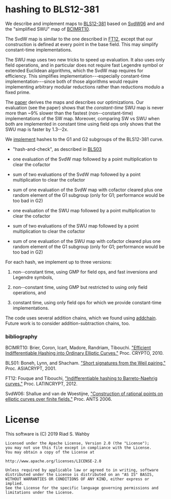 # hashing to BLS12-381

We describe and implement maps to [BLS12-381](https://z.cash/blog/new-snark-curve/) based
on [SvdW06](#bib) and and the "simplified SWU" map of [BCIMRT10](#bib).

The SvdW map is similar to the one described in [FT12](#bib), except that our construction is defined
at every point in the base field. This may simplify constant-time implementations.

The SWU map uses two new tricks to speed up evaluation. It also uses only field operations,
and in particular does not require fast Legendre symbol or extended Euclidean algorithms, which
the SvdW map requires for efficiency. This simplifies implementation---especially constant-time
implementation---since both of those algorithms would require implementing arbitrary modular
reductions rather than reductions modulo a fixed prime.

The [paper](https://bls-has.crypto.fyi) derives the maps and describes our optimizations.
Our evaluation (see the paper) shows that the *constant-time* SWU map is never more
than ~9% slower than the fastest (non--constant-time) implementations of the SW map. Moreover,
comparing SW vs SWU when both are implemented in constant time using field ops only shows that
the SWU map is faster by 1.3--2x.

We [implement](src/) hashes to the G1 and G2 subgroups of the BLS12-381 curve.

- "hash-and-check", as described in [BLS03](#bib)

- one evaluation of the SvdW map followed by a point multiplication to clear the cofactor

- sum of two evaluations of the SvdW map followed by a point multiplication to clear the cofactor

- sum of one evaluation of the SvdW map with cofactor cleared plus one random element of the G1 subgroup
  (only for G1; performance would be too bad in G2)

- one evaluation of the SWU map followed by a point multiplication to clear the cofactor

- sum of two evaluations of the SWU map followed by a point multiplication to clear the cofactor

- sum of one evaluation of the SWU map with cofactor cleared plus one random element of the G1 subgroup
  (only for G1; performance would be too bad in G2)

For each hash, we implement up to three versions:

1. non--constant time, using GMP for field ops, and fast inversions and Legendre symbols,

2. non--constant time, using GMP but restricted to using only field operations, and

3. constant time, using only field ops for which we provide constant-time implementations.

The code uses several addition chains, which we found using [addchain](https://github.com/kwantam/addchain).
Future work is to consider addition-subtraction chains, too.

### <a name="bib">bibliography</a>

BCIMRT10: Brier, Coron, Icart, Madore, Randriam, Tibouchi.
["Efficient Indifferentiable Hashing into Ordinary Elliptic Curves."](https://eprint.iacr.org/2009/340)
Proc. CRYPTO, 2010.

BLS01: Boneh, Lynn, and Shacham.
["Short signatures from the Weil pairing."](https://hovav.net/ucsd/dist/sigs.pdf)
Proc. ASIACRYPT, 2001.

FT12: Fouque and Tibouchi,
["Indifferentiable hashing to Barreto-Naehrig curves."](https://link.springer.com/chapter/10.1007/978-3-642-33481-8_1)
Proc.  LATINCRYPT, 2012.

SvdW06: Shallue and van de Woestijne,
["Construction of rational points on elliptic curves over finite fields."](https://works.bepress.com/andrew_shallue/1/download/)
Proc. ANTS 2006.

# License

This software is (C) 2019 Riad S. Wahby

    Licensed under the Apache License, Version 2.0 (the "License");
    you may not use this file except in compliance with the License.
    You may obtain a copy of the License at

    http://www.apache.org/licenses/LICENSE-2.0

    Unless required by applicable law or agreed to in writing, software
    distributed under the License is distributed on an "AS IS" BASIS,
    WITHOUT WARRANTIES OR CONDITIONS OF ANY KIND, either express or implied.
    See the License for the specific language governing permissions and
    limitations under the License.
